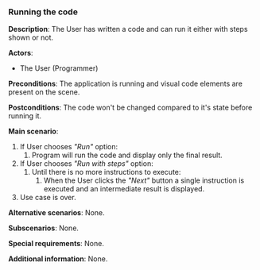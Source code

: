 ### Running the code

**Description**: 
The User has written a code and can run it either with steps shown or not.

**Actors**: 

- The User (Programmer)

**Preconditions**: 
The application is running and visual code elements are present on the scene.

**Postconditions**: 
The code won't be changed compared to it's state before running it.

**Main scenario**: 

1. If User chooses *"Run"* option:
   1. Program will run the code and display only the final result.
2. If User chooses *"Run with steps"* option:
   1. Until there is no more instructions to execute:
      1. When the User clicks the *"Next"* button a single instruction is executed and an intermediate result is displayed.
3. Use case is over.

**Alternative scenarios**: None. 

**Subscenarios**: None. 

**Special requirements**: None. 

**Additional information**: None.

